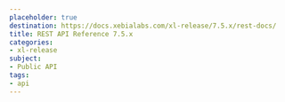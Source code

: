 ```yaml
---
placeholder: true
destination: https://docs.xebialabs.com/xl-release/7.5.x/rest-docs/
title: REST API Reference 7.5.x
categories:
- xl-release
subject:
- Public API
tags:
- api
---
```

